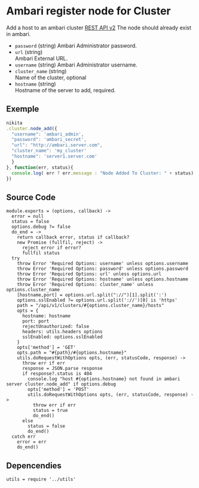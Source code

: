 
# Ambari register node for Cluster

Add a host to an ambari cluster [REST API v2](https://github.com/apache/ambari/blob/trunk/ambari-server/docs/api/v1)
The node should already exist in ambari.

* `password` (string)
  Ambari Administrator password.
* `url` (string)   
  Ambari External URL.
* `username` (string)
  Ambari Administrator username.
* `cluster_name` (string)   
  Name of the cluster, optional
* `hostname` (string)   
  Hostname of the server to add, required.

## Exemple

```js
nikita
.cluster.node_add({
  "username": 'ambari_admin',
  "password": 'ambari_secret',
  "url": "http://ambari.server.com",
  "cluster_name": 'my_cluster'
  "hostname": 'server1.server.com'
  }
}, function(err, status){
  console.log( err ? err.message : "Node Added To Cluster: " + status)
})
```

## Source Code

    module.exports = (options, callback) ->
      error = null
      status = false
      options.debug ?= false
      do_end = ->
        return callback error, status if callback?
        new Promise (fullfil, reject) ->
          reject error if error?
          fullfil status
      try
        throw Error 'Required Options: username' unless options.username
        throw Error 'Required Options: password' unless options.password
        throw Error 'Required Options: url' unless options.url
        throw Error 'Required Options: hostname' unless options.hostname
        throw Error 'Required Options: cluster_name' unless options.cluster_name
        [hostname,port] = options.url.split("://")[1].split(':')
        options.sslEnabled ?= options.url.split('://')[0] is 'https'
        path = "/api/v1/clusters/#{options.cluster_name}/hosts"
        opts = {
          hostname: hostname
          port: port
          rejectUnauthorized: false
          headers: utils.headers options
          sslEnabled: options.sslEnabled
        }
        opts['method'] = 'GET'
        opts.path = "#{path}/#{options.hostname}"
        utils.doRequestWithOptions opts, (err, statusCode, response) ->
          throw err if err
          response = JSON.parse response
          if response?.status is 404
            console.log "host #{options.hostname} not found in ambari server cluster.node_add" if options.debug
            opts['method'] = 'POST'
            utils.doRequestWithOptions opts, (err, statusCode, response) ->
              throw err if err
              status = true
              do_end()
          else
            status = false
            do_end()
      catch err
        error = err
        do_end()

## Depencendies

    utils = require '../utils'
